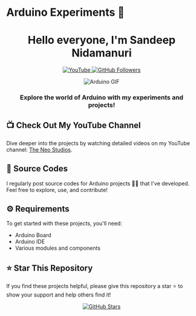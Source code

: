 # Arduino Experiments 🚀

<h1 align="center">Hello everyone, I'm Sandeep Nidamanuri</h1>

<p align="center">
  <a href="https://www.youtube.com/@theneostudios" target="_blank">
    <img src="https://img.shields.io/badge/YouTube-The%20Neo%20Studios-red?style=for-the-badge&logo=youtube" alt="YouTube">
  </a>
  <a href="https://github.com/SandeepNidamanuri" target="_blank">
    <img src="https://img.shields.io/github/followers/SandeepNidamanuri?style=for-the-badge" alt="GitHub Followers">
  </a>
</p>

<p align="center">
  <img src="https://media.giphy.com/media/ZVik7pBtu9dNS/giphy.gif" alt="Arduino GIF">
</p>

<h3 align="center">Explore the world of Arduino with my experiments and projects!</h3>

## 📺 Check Out My YouTube Channel
Dive deeper into the projects by watching detailed videos on my YouTube channel: 
<a href="https://www.youtube.com/@theneostudios" target="_blank">The Neo Studios</a>.

## 📂 Source Codes
I regularly post source codes for Arduino projects 🧑‍💻 that I've developed. Feel free to explore, use, and contribute!

## ⚙️ Requirements
To get started with these projects, you'll need:
- Arduino Board
- Arduino IDE
- Various modules and components

## ⭐ Star This Repository
If you find these projects helpful, please give this repository a star ⭐ to show your support and help others find it!

<p align="center">
  <a href="https://github.com/SandeepNidamanuri/arduino-experiments" target="_blank">
    <img src="https://img.shields.io/github/stars/SandeepNidamanuri/arduino-experiments?style=social" alt="GitHub Stars">
  </a>
</p>
